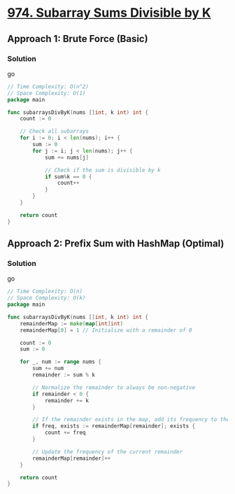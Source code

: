 # [974. Subarray Sums Divisible by K](https://leetcode.com/problems/subarray-sums-divisible-by-k/)

## Approach 1: Brute Force (Basic)

### Solution
go
```go
// Time Complexity: O(n^2)
// Space Complexity: O(1)
package main

func subarraysDivByK(nums []int, k int) int {
    count := 0

    // Check all subarrays
    for i := 0; i < len(nums); i++ {
        sum := 0
        for j := i; j < len(nums); j++ {
            sum += nums[j]

            // Check if the sum is divisible by k
            if sum%k == 0 {
                count++
            }
        }
    }

    return count
}
```

## Approach 2: Prefix Sum with HashMap (Optimal)

### Solution
go
```go
// Time Complexity: O(n)
// Space Complexity: O(k)
package main

func subarraysDivByK(nums []int, k int) int {
    remainderMap := make(map[int]int)
    remainderMap[0] = 1 // Initialize with a remainder of 0

    count := 0
    sum := 0

    for _, num := range nums {
        sum += num
        remainder := sum % k

        // Normalize the remainder to always be non-negative
        if remainder < 0 {
            remainder += k
        }

        // If the remainder exists in the map, add its frequency to the count
        if freq, exists := remainderMap[remainder]; exists {
            count += freq
        }

        // Update the frequency of the current remainder
        remainderMap[remainder]++
    }

    return count
}
```


